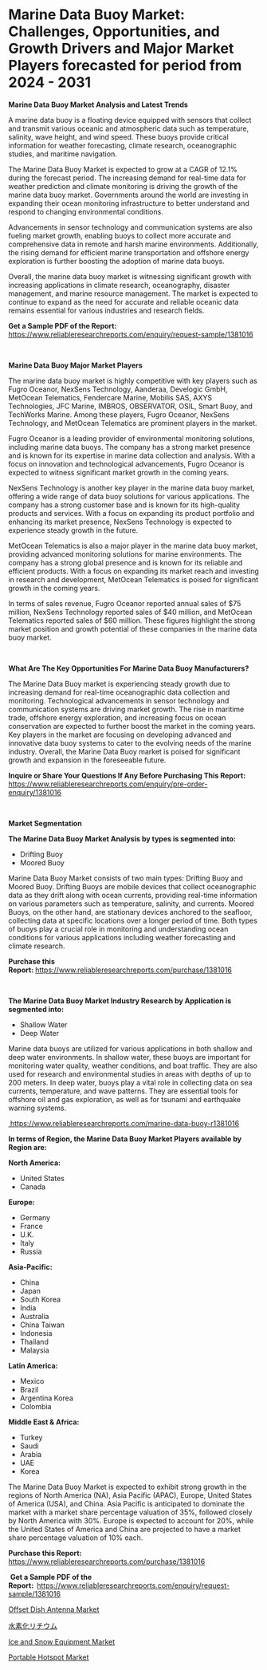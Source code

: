 <p><h1>Marine Data Buoy Market: Challenges, Opportunities, and Growth Drivers and Major Market Players forecasted for period from 2024 - 2031</h1></p><p><strong>Marine Data Buoy Market Analysis and Latest Trends</strong></p>
<p><p>A marine data buoy is a floating device equipped with sensors that collect and transmit various oceanic and atmospheric data such as temperature, salinity, wave height, and wind speed. These buoys provide critical information for weather forecasting, climate research, oceanographic studies, and maritime navigation.</p><p>The Marine Data Buoy Market is expected to grow at a CAGR of 12.1% during the forecast period. The increasing demand for real-time data for weather prediction and climate monitoring is driving the growth of the marine data buoy market. Governments around the world are investing in expanding their ocean monitoring infrastructure to better understand and respond to changing environmental conditions.</p><p>Advancements in sensor technology and communication systems are also fueling market growth, enabling buoys to collect more accurate and comprehensive data in remote and harsh marine environments. Additionally, the rising demand for efficient marine transportation and offshore energy exploration is further boosting the adoption of marine data buoys.</p><p>Overall, the marine data buoy market is witnessing significant growth with increasing applications in climate research, oceanography, disaster management, and marine resource management. The market is expected to continue to expand as the need for accurate and reliable oceanic data remains essential for various industries and research fields.</p></p>
<p><strong>Get a Sample PDF of the Report:&nbsp;</strong> <a href="https://www.reliableresearchreports.com/enquiry/request-sample/1381016">https://www.reliableresearchreports.com/enquiry/request-sample/1381016</a></p>
<p>&nbsp;</p>
<p><strong>Marine Data Buoy Major Market Players</strong></p>
<p><p>The marine data buoy market is highly competitive with key players such as Fugro Oceanor, NexSens Technology, Aanderaa, Develogic GmbH, MetOcean Telematics, Fendercare Marine, Mobilis SAS, AXYS Technologies, JFC Marine, IMBROS, OBSERVATOR, OSIL, Smart Buoy, and TechWorks Marine. Among these players, Fugro Oceanor, NexSens Technology, and MetOcean Telematics are prominent players in the market.</p><p>Fugro Oceanor is a leading provider of environmental monitoring solutions, including marine data buoys. The company has a strong market presence and is known for its expertise in marine data collection and analysis. With a focus on innovation and technological advancements, Fugro Oceanor is expected to witness significant market growth in the coming years.</p><p>NexSens Technology is another key player in the marine data buoy market, offering a wide range of data buoy solutions for various applications. The company has a strong customer base and is known for its high-quality products and services. With a focus on expanding its product portfolio and enhancing its market presence, NexSens Technology is expected to experience steady growth in the future.</p><p>MetOcean Telematics is also a major player in the marine data buoy market, providing advanced monitoring solutions for marine environments. The company has a strong global presence and is known for its reliable and efficient products. With a focus on expanding its market reach and investing in research and development, MetOcean Telematics is poised for significant growth in the coming years.</p><p>In terms of sales revenue, Fugro Oceanor reported annual sales of $75 million, NexSens Technology reported sales of $40 million, and MetOcean Telematics reported sales of $60 million. These figures highlight the strong market position and growth potential of these companies in the marine data buoy market.</p></p>
<p>&nbsp;</p>
<p><strong>What Are The Key Opportunities For Marine Data Buoy Manufacturers?</strong></p>
<p><p>The Marine Data Buoy market is experiencing steady growth due to increasing demand for real-time oceanographic data collection and monitoring. Technological advancements in sensor technology and communication systems are driving market growth. The rise in maritime trade, offshore energy exploration, and increasing focus on ocean conservation are expected to further boost the market in the coming years. Key players in the market are focusing on developing advanced and innovative data buoy systems to cater to the evolving needs of the marine industry. Overall, the Marine Data Buoy market is poised for significant growth and expansion in the foreseeable future.</p></p>
<p><strong>Inquire or Share Your Questions If Any Before Purchasing This Report:</strong> <a href="https://www.reliableresearchreports.com/enquiry/pre-order-enquiry/1381016">https://www.reliableresearchreports.com/enquiry/pre-order-enquiry/1381016</a></p>
<p>&nbsp;</p>
<p><strong>Market Segmentation</strong></p>
<p><strong>The Marine Data Buoy Market Analysis by types is segmented into:</strong></p>
<p><ul><li>Drifting Buoy</li><li>Moored Buoy</li></ul></p>
<p><p>Marine Data Buoy Market consists of two main types: Drifting Buoy and Moored Buoy. Drifting Buoys are mobile devices that collect oceanographic data as they drift along with ocean currents, providing real-time information on various parameters such as temperature, salinity, and currents. Moored Buoys, on the other hand, are stationary devices anchored to the seafloor, collecting data at specific locations over a longer period of time. Both types of buoys play a crucial role in monitoring and understanding ocean conditions for various applications including weather forecasting and climate research.</p></p>
<p><strong>Purchase this Report:&nbsp;</strong><a href="https://www.reliableresearchreports.com/purchase/1381016">https://www.reliableresearchreports.com/purchase/1381016</a></p>
<p>&nbsp;</p>
<p><strong>The Marine Data Buoy Market Industry Research by Application is segmented into:</strong></p>
<p><ul><li>Shallow Water</li><li>Deep Water</li></ul></p>
<p><p>Marine data buoys are utilized for various applications in both shallow and deep water environments. In shallow water, these buoys are important for monitoring water quality, weather conditions, and boat traffic. They are also used for research and environmental studies in areas with depths of up to 200 meters. In deep water, buoys play a vital role in collecting data on sea currents, temperature, and wave patterns. They are essential tools for offshore oil and gas exploration, as well as for tsunami and earthquake warning systems.</p></p>
<p><a href="https://www.reliableresearchreports.com/marine-data-buoy-r1381016">&nbsp;https://www.reliableresearchreports.com/marine-data-buoy-r1381016</a></p>
<p><strong>In terms of Region, the Marine Data Buoy Market Players available by Region are:</strong></p>
<p>
    <p> <strong> North America: </strong>
        <ul>
            <li>United States</li>
            <li>Canada</li>
        </ul>
        </p> 
    <p> <strong> Europe: </strong>
        <ul>
            <li>Germany</li>
            <li>France</li>
            <li>U.K.</li>
            <li>Italy</li>
            <li>Russia</li>
        </ul>
        </p> 
    <p> <strong> Asia-Pacific: </strong>
        <ul>
            <li>China</li>
            <li>Japan</li>
            <li>South Korea</li>
            <li>India</li>
            <li>Australia</li>
            <li>China Taiwan</li>
            <li>Indonesia</li>
            <li>Thailand</li>
            <li>Malaysia</li>
        </ul>
        </p> 
    <p> <strong> Latin America: </strong>
        <ul>
            <li>Mexico</li>
            <li>Brazil</li>
            <li>Argentina Korea</li>
            <li>Colombia</li>
        </ul>
        </p> 
    <p> <strong> Middle East & Africa: </strong>
        <ul>
            <li>Turkey</li>
            <li>Saudi</li>
            <li>Arabia</li>
            <li>UAE</li>
            <li>Korea</li>
        </ul>
    </p>
    </p>
<p><p>The Marine Data Buoy Market is expected to exhibit strong growth in the regions of North America (NA), Asia Pacific (APAC), Europe, United States of America (USA), and China. Asia Pacific is anticipated to dominate the market with a market share percentage valuation of 35%, followed closely by North America with 30%. Europe is expected to account for 20%, while the United States of America and China are projected to have a market share percentage valuation of 10% each.</p></p>
<p><strong>Purchase this Report: </strong><a href="https://www.reliableresearchreports.com/purchase/1381016">https://www.reliableresearchreports.com/purchase/1381016</a></p>
<p>&nbsp;<strong>Get a Sample PDF of the Report:&nbsp;&nbsp;</strong><a href="https://www.reliableresearchreports.com/enquiry/request-sample/1381016">https://www.reliableresearchreports.com/enquiry/request-sample/1381016</a></p>
<p><strong></strong></p>
<p><p><a href="https://www.linkedin.com/pulse/offset-dish-antenna-market-trends-forecast-competitive-r5lpe?trackingId=VOW5MMd%2FIjc1Cnuhpu83xA%3D%3D">Offset Dish Antenna Market</a></p><p><a href="https://medium.com/@trevawiszk20231/%E3%83%AA%E3%83%81%E3%82%A6%E3%83%A0%E6%B0%B4%E7%B4%A0%E5%B8%82%E5%A0%B4-%E7%AB%B6%E4%BA%89%E5%88%86%E6%9E%90-%E5%B8%82%E5%A0%B4%E3%81%AE%E3%83%88%E3%83%AC%E3%83%B3%E3%83%89-2031%E5%B9%B4%E3%81%BE%E3%81%A7%E3%81%AE%E4%BA%88%E6%B8%AC-5518fcca49da">水素化リチウム</a></p><p><a href="https://github.com/JameTravis/Market-Research-Report-List-4/blob/main/ice-and-snow-equipment-market.md">Ice and Snow Equipment Market</a></p><p><a href="https://www.linkedin.com/pulse/portable-hotspot-market-analysis-sze-forecasted-period-zhsle?trackingId=uy4M5uzIDlUI7Dp5BHMz5w%3D%3D">Portable Hotspot Market</a></p></p>